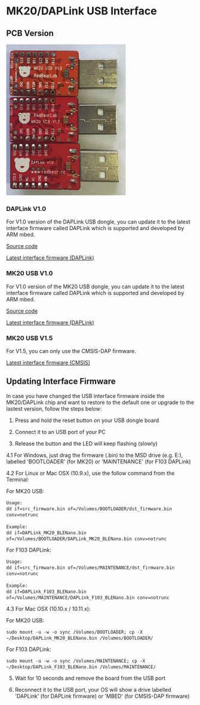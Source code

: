 # MK20/DAPLink USB Interface


## PCB Version

![image](interface.jpg)

### DAPLink V1.0

For V1.0 version of the DAPLink USB dongle, you can update it to the latest interface firmware called DAPLink which is supported and developed by ARM mbed.

[Source code](https://github.com/mbedmicro/DAPLink)

[Latest interface firmware (DAPLink)](F103-DAPLink/board_v1.0)

### MK20 USB V1.0

For V1.0 version of the MK20 USB dongle, you can update it to the latest interface firmware called DAPLink which is supported and developed by ARM mbed.

[Source code](https://github.com/mbedmicro/DAPLink)

[Latest interface firmware (DAPLink)](MK20-USB/board_v1.0)

### MK20 USB V1.5

For V1.5, you can only use the CMSIS-DAP firmware.

[Latest interface firmware (CMSIS)](MK20-USB/board_v1.5)

## Updating Interface Firmware
 
In case you have changed the USB interface firmware inside the MK20/DAPLink chip and want to restore to the default one or upgrade to the lastest version, follow the steps below:

1. Press and hold the reset button on your USB dongle board 

2. Connect it to an USB port of your PC 

3. Release the button and the LED will keep flashing (slowly) 

4.1 For Windows, just drag the firmware (.bin) to the MSD drive (e.g. E:), labelled 'BOOTLOADER' (for MK20) or 'MAINTENANCE' (for F103 DAPLink)

4.2 For Linux or Mac OSX (10.9.x), use the follow command from the Terminal:

For MK20 USB:

    Usage:
	dd if=src_firmware.bin of=/Volumes/BOOTLOADER/dst_firmware.bin conv=notrunc

    Example:
	dd if=DAPLink_MK20_BLENano.bin of=/Volumes/BOOTLOADER/DAPLink_MK20_BLENano.bin conv=notrunc

For F103 DAPLink:

    Usage:
	dd if=src_firmware.bin of=/Volumes/MAINTENANCE/dst_firmware.bin conv=notrunc

    Example:
	dd if=DAPLink_F103_BLENano.bin of=/Volumes/MAINTENANCE/DAPLink_F103_BLENano.bin conv=notrunc

4.3 For Mac OSX (10.10.x / 10.11.x):

For MK20 USB:

    sudo mount -u -w -o sync /Volumes/BOOTLOADER; cp -X ~/Desktop/DAPLink_MK20_BLENano.bin /Volumes/BOOTLOADER/

For F103 DAPLink:

    sudo mount -u -w -o sync /Volumes/MAINTENANCE; cp -X ~/Desktop/DAPLink_F103_BLENano.bin /Volumes/MAINTENANCE/

5. Wait for 10 seconds and remove the board from the USB port 

6. Reconnect it to the USB port, your OS will show a drive labelled 'DAPLink' (for DAPLink firmware) or 'MBED' (for CMSIS-DAP firmware)

